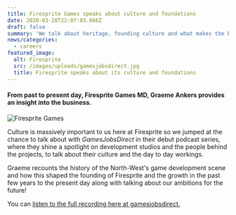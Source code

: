 ```yaml
---
title: Firesprite Games speaks about culture and foundations
date: 2020-03-28T22:07:03.666Z
draft: false
summary: 'We talk about heritage, founding culture and what makes the business tick.'
news/categories:
  - careers
featured_image:
  alt: Firesprite
  src: /images/uploads/gamesjobsdirect.jpg
  title: Firesprite speaks about its culture and foundations
---
```

#### From past to present day, Firesprite Games MD, Graeme Ankers provides an insight into the business.

![Firesprite Games](/images/uploads/office.jpg "Firesprite Games")

Culture is massively important to us here at Firesprite so we jumped at the chance to talk about with *GamesJobsDirect* in their debut podcast series, where they shine a spotlight on development studios and the people behind the projects, to talk about their culture and the day to day workings. 

Graeme recounts the history of the North-West's game development scene and how this shaped the founding of Firesprite and the growth in the past few years to the present day along with talking about our ambitions for the future!

You can [listen to the full recording here at gamesjobsdirect.](https://www.gamesjobsdirect.com/blog/read/games-jobs-direct-podcast/44)
